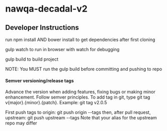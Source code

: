 # nawqa-decadal-v2

## Developer Instructions

run npm install AND bower install to get dependencies after first cloning

gulp watch to run in browser with watch for debugging

gulp build to build project

NOTE: You MUST run the gulp build before committing and pushing to repo

#### Semver versioning/release tags

Advance the version when adding features, fixing bugs or making minor enhancement. Follow semver principles. To add tag in git, type git tag v{major}.{minor}.{patch}. Example: git tag v2.0.5

First push tags to origin: git push origin --tags then, after pull request, upstream: git push upstream --tags Note that your alias for the upstream repo may differ
